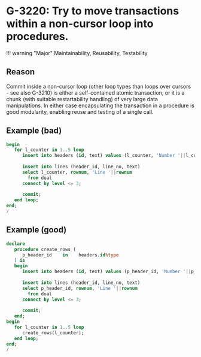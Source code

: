 # G-3220: Try to move transactions within a non-cursor loop into procedures.

!!! warning "Major"
    Maintainability, Reusability, Testability

## Reason

Commit inside a non-cursor loop (other loop types than loops over cursors - see also G-3210) is either a self-contained atomic transaction, or it is a chunk (with suitable restartability handling) of very large data manipulations. In either case encapsulating the transaction in a procedure is good modularity, enabling reuse and testing of a single call.

## Example (bad)

``` sql
begin
   for l_counter in 1..5 loop
      insert into headers (id, text) values (l_counter, 'Number '||l_counter);
      
      insert into lines (header_id, line_no, text)
      select l_counter, rownum, 'Line '||rownum
        from dual
      connect by level <= 3;
      
      commit;
   end loop;
end;
/
```

## Example (good)

``` sql
declare
   procedure create_rows (
      p_header_id    in    headers.id%type
   ) is
   begin
      insert into headers (id, text) values (p_header_id, 'Number '||p_header_id);
      
      insert into lines (header_id, line_no, text)
      select p_header_id, rownum, 'Line '||rownum
        from dual
      connect by level <= 3;
      
      commit;
   end;
begin
   for l_counter in 1..5 loop
      create_rows(l_counter);
   end loop;
end;
/
```